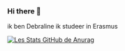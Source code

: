 ### Hi there 👋

ik ben Debraline ik studeer in Erasmus 



[![Les Stats GitHub de Anurag](https://github-readme-stats.vercel.app/api?username=anuraghazra)](https://github.com/debraline-manzola/github-readme-stats)


